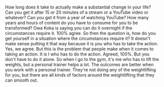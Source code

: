  How long does it take to actually make a substantial change in your life? Can you get it after 15 or 20 minutes of a stream or a YouTube video or whatever? Can you get it from a year of watching YouTube? How many years and hours of content do you have to consume for you to be transformed? Owa Koka is saying you can do it overnight if the circumstances require it. 100% agree. So then the question is, how do you get yourself in a situation where the circumstances require it? It doesn't make sense putting it that way because it is you who has to take the action. Yes, we agree. But this is the problem that people make when it comes to taking an action. It is I who has to do the action. Agreed, 100%. But you don't have to do it alone. So when I go to the gym, it's me who has to lift the weights, but a personal trainer helps a lot. The outcomes are better when you work with a personal trainer. They're not doing any of the weightlifting for you, but there are all kinds of factors around the weightlifting that they can smooth out.